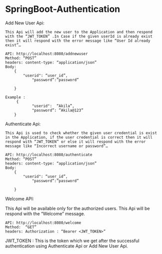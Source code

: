 # SpringBoot-Authentication

Add New User Api:

	This Api will add the new user to the Application and then respond with the “JWT_TOKEN” .In Case if the given userId is already exist then it will respond with the error message like “User Id already exist”…

	API: http://localhost:8080/addnewuser
	Method: “POST”
	headers: content-type: “application/json”
	Body:  
		{
			"userid": “user_id”,
    			"password”:”password”

		}

	Example :
		 {
         		"userid":  “Akila”,
    			"password”: ”Akila@123”
		}


Authenticate Api: 

	This Api is used to check whether the given user credential is exist in the Application, if the user credential is correct then it will respond with “JWT_TOKEN” or else it will respond with the error message like “Incorrect username or password”…
	
	API: http://localhost:8080/authenticate 
	Method: “POST”
	headers: content-type: “application/json”
	Body:  
		{
			"userid": “user_id”,
    			"password”:”password”

		}

	
Welcome API:

  This Api  will be available only for the authorized users. This Api will be respond with the “Welcome” message.

	API: http://localhost:8080/welcome
	Method:  “GET”
	headers: Authorization : “Bearer <JWT_TOKEN>”

 JWT_TOKEN : This is the token which we get after the successful authentication using Authenticate Api or Add New User Api.
